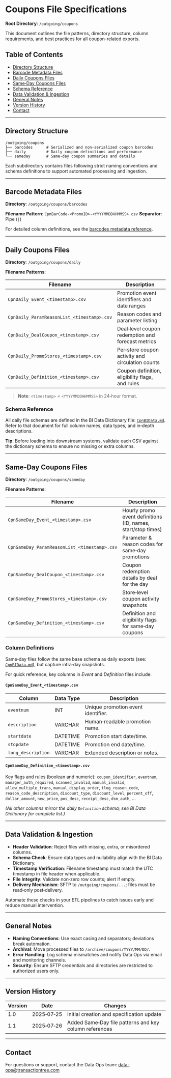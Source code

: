 # Coupons File Specifications

**Root Directory**: `/outgoing/coupons`

This document outlines the file patterns, directory structure, column requirements, and best practices for all coupon-related exports.

## Table of Contents

* [Directory Structure](#directory-structure)
* [Barcode Metadata Files](#barcode-metadata-files)
* [Daily Coupons Files](#daily-coupons-files)
* [Same‑Day Coupons Files](#same‑day-coupons-files)
* [Schema Reference](#schema-reference)
* [Data Validation & Ingestion](#data-validation--ingestion)
* [General Notes](#general-notes)
* [Version History](#version-history)
* [Contact](#contact)

---

## Directory Structure

```
/outgoing/coupons
├── barcodes      # Serialized and non‑serialized coupon barcodes
├── daily         # Daily coupon definitions and performance
└── sameday       # Same‑day coupon summaries and details
```

Each subdirectory contains files following strict naming conventions and schema definitions to support automated processing and ingestion.

---

## Barcode Metadata Files

**Directory**: `/outgoing/coupons/barcodes`

**Filename Pattern**: `CpnBarCode-<PromoID>-<YYYYMMDDHHMMSS>.csv`
**Separator**: Pipe (`|`)

For detailed column definitions, see the [barcodes metadata reference](/barcodes/barcodes.md).

---

## Daily Coupons Files

**Directory**: `/outgoing/coupons/daily`

**Filename Patterns**:

| Filename                                   | Description                                       |
| ------------------------------------------ | ------------------------------------------------- |
| `CpnDaily_Event_<timestamp>.csv`           | Promotion event identifiers and date ranges       |
| `CpnDaily_ParamReasonList_<timestamp>.csv` | Reason codes and parameter listing                |
| `CpnDaily_DealCoupon_<timestamp>.csv`      | Deal‑level coupon redemption and forecast metrics |
| `CpnDaily_PromoStores_<timestamp>.csv`     | Per‑store coupon activity and circulation counts  |
| `CpnDaily_Definition_<timestamp>.csv`      | Coupon definition, eligibility flags, and rules   |

> **Note**: `<timestamp>` = `<YYYYMMDDHHMMSS>` in 24‑hour format.

### Schema Reference

All daily file schemas are defined in the BI Data Dictionary file: [`CpnBIData.md`](./CpnBIData.md).
Refer to that document for full column names, data types, and in‑depth descriptions.

**Tip**: Before loading into downstream systems, validate each CSV against the dictionary schema to ensure no missing or extra columns.

---

## Same‑Day Coupons Files

**Directory**: `/outgoing/coupons/sameday`

**Filename Patterns**:

| Filename                                     | Description                                                  |
| -------------------------------------------- | ------------------------------------------------------------ |
| `CpnSameDay_Event_<timestamp>.csv`           | Hourly promo event definitions (ID, names, start/stop times) |
| `CpnSameDay_ParamReasonList_<timestamp>.csv` | Parameter & reason codes for same‑day promotions             |
| `CpnSameDay_DealCoupon_<timestamp>.csv`      | Coupon redemption details by deal for the day                |
| `CpnSameDay_PromoStores_<timestamp>.csv`     | Store‑level coupon activity snapshots                        |
| `CpnSameDay_Definition_<timestamp>.csv`      | Definition and eligibility flags for same‑day coupons        |

### Column Definitions

Same‑day files follow the same base schema as daily exports (see: [`CpnBIData.md`](./CpnBIData.md)), but capture intra‑day snapshots.

For quick reference, key columns in *Event* and *Definition* files include:

#### `CpnSameDay_Event_<timestamp>.csv`

| Column             | Data Type | Description                        |
| ------------------ | --------- | ---------------------------------- |
| `eventnum`         | INT       | Unique promotion event identifier. |
| `description`      | VARCHAR   | Human‑readable promotion name.     |
| `startdate`        | DATETIME  | Promotion start date/time.         |
| `stopdate`         | DATETIME  | Promotion end date/time.           |
| `long_description` | VARCHAR   | Extended description or notes.     |

#### `CpnSameDay_Definition_<timestamp>.csv`

Key flags and rules (boolean and numeric):
`coupon_identifier`, `eventnum`, `manager_auth_required`, `scanned_invalid`, `manual_invalid`,
`allow_multiple_trans`, `manual_display_order`, `tlog_reason_code`, `reason_code_description`,
`discount_type`, `discount_level`, `percent_off`, `dollar_amount`, `new_price`, `pos_desc`, `receipt_desc`, `dsm_auth`, …

*(All other columns mirror the daily `Definition` schema; see BI Data Dictionary for complete list.)*

---

## Data Validation & Ingestion

* **Header Validation**: Reject files with missing, extra, or misordered columns.
* **Schema Check**: Ensure data types and nullability align with the BI Data Dictionary.
* **Timestamp Verification**: Filename timestamp must match the UTC timestamp in file header when applicable.
* **File Integrity**: Validate non‑zero row counts; alert if empty.
* **Delivery Mechanism**: SFTP to `/outgoing/coupons/...`; files must be read‑only post‑delivery.

Automate these checks in your ETL pipelines to catch issues early and reduce manual intervention.

---

## General Notes

* **Naming Conventions**: Use exact casing and separators; deviations break automation.
* **Archival**: Move processed files to `/archive/coupons/YYYY/MM/DD/`.
* **Error Handling**: Log schema mismatches and notify Data Ops via email and monitoring channels.
* **Security**: Ensure SFTP credentials and directories are restricted to authorized users only.

---

## Version History

| Version | Date       | Changes                                                |
| ------- | ---------- | ------------------------------------------------------ |
| 1.0     | 2025‑07‑25 | Initial creation and specification update              |
| 1.1     | 2025‑07‑26 | Added Same‑Day file patterns and key column references |

---

## Contact

For questions or support, contact the Data Ops team: [data-ops@transactiontree.com](mailto:data-ops@transactiontree.com)
